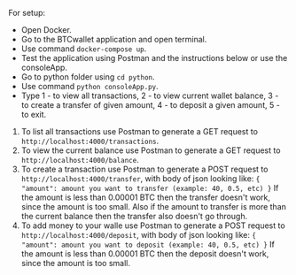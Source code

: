 For setup:
* Open Docker.
* Go to the BTCwallet application and open terminal.
* Use command `docker-compose up`.
* Test the application using Postman and the instructions below or use the consoleApp.
* Go to python folder using `cd python`.
* Use command `python consoleApp.py`.
* Type 1 - to view all transactions, 2 - to view current wallet balance,
  3 - to create a transfer of given amount, 4 - to deposit a given amount, 5 - to exit.


1) To list all transactions use Postman to generate a GET request to `http://localhost:4000/transactions`.
2) To view the current balance use Postman to generate a GET request to `http://localhost:4000/balance`.
3) To create a transaction use Postman to generate a POST request to `http://localhost:4000/transfer`,
    with body of json looking like:
   `{
      "amount": amount you want to transfer (example: 40, 0.5, etc)
   }`
   If the amount is less than 0.00001 BTC then the transfer doesn't work, since the amount is too small.
   Also if the amount to transfer is more than the current balance then the transfer also doesn't go through.
5) To add money to your walle use Postman to generate a POST request to `http://localhost:4000/deposit`,
   with body of json looking like:
   `{
      "amount": amount you want to deposit (example: 40, 0.5, etc)
   }`
   If the amount is less than 0.00001 BTC then the deposit doesn't work, since the amount is too small.
